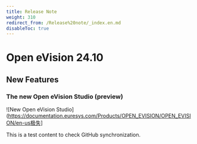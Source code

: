 ```yaml
---
title: Release Note
weight: 310
redirect_from: /Release%20note/_index.en.md
disableToc: true
---
```


# Open eVision 24.10

## New Features

### The new Open eVision Studio (preview)
![New Open eVision Studio](https://documentation.euresys.com/Products/OPEN_EVISION/OPEN_EVISION/en-us极失]

This is a test content to check GitHub synchronization.
